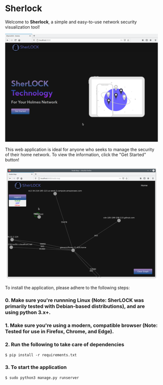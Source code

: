# Sherlock

Welcome to **Sherlock**, a simple and easy-to-use network security visualization tool!

![](/images/sherlock_homepage.png)


This web application is ideal for anyone who seeks to manage the security of their home network. To view the information, click the "Get Started" button!

![](/images/sherlock_nodemap.png)


To install the application, please adhere to the following steps:

### 0. Make sure you're runnning Linux (Note: SherLOCK was primarily tested with Debian-based distributions), and are using python 3.x+.
### 1. Make sure you're using a modern, compatible browser (Note: Tested for use in Firefox, Chrome, and Edge). 
### 2. Run the following to take care of dependencies
```
$ pip install -r requirements.txt
```
### 3. To start the application

```
$ sudo python3 manage.py runserver
```
